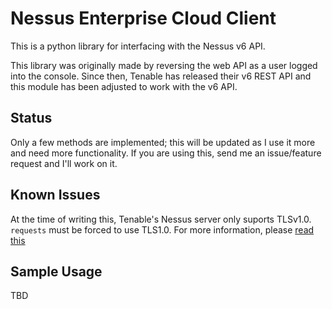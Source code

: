 # Nessus Enterprise Cloud Client

This is a python library for interfacing with the Nessus v6 API. 

This library was originally made by reversing the web API as a user logged into the console. Since then, Tenable has released their v6 REST API and this module has been adjusted to work with the v6 API. 

## Status

Only a few methods are implemented; this will be updated as I use it more and need more functionality. If you are using this, send me an issue/feature request and I'll work on it.

## Known Issues

At the time of writing this, Tenable's Nessus server only suports TLSv1.0. `requests` must be forced to use TLS1.0. For more information, please [read this](https://github.com/jfalken/nessus_enterprise_rest_client/blob/master/ssl_readme.md)

## Sample Usage

TBD
